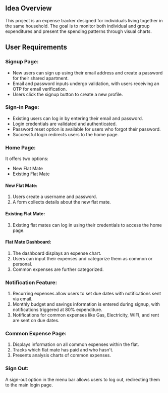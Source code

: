 ## Idea Overview
This project is an expense tracker designed for individuals living together in the same household. The goal is to monitor both individual and group expenditures and present the spending patterns through visual charts.

## User Requirements

### Signup Page:
- New users can sign up using their email address and create a password for their shared apartment.
- Email and password inputs undergo validation, with users receiving an OTP for email verification.
- Users click the signup button to create a new profile.

### Sign-in Page:
- Existing users can log in by entering their email and password.
- Login credentials are validated and authenticated.
- Password reset option is available for users who forgot their password.
- Successful login redirects users to the home page.

### Home Page:
It offers two options:
* New Flat Mate
* Existing Flat Mate

#### New Flat Mate:
1. Users create a username and password.
2. A form collects details about the new flat mate.

#### Existing Flat Mate:
3. Existing flat mates can log in using their credentials to access the home page.

#### Flat Mate Dashboard:
1. The dashboard displays an expense chart.
2. Users can input their expenses and categorize them as common or personal.
3. Common expenses are further categorized.

### Notification Feature:
1. Recurring expenses allow users to set due dates with notifications sent via email.
2. Monthly budget and savings information is entered during signup, with notifications triggered at 80% expenditure.
3. Notifications for common expenses like Gas, Electricity, WIFI, and rent are sent on due dates.

### Common Expense Page:
1. Displays information on all common expenses within the flat.
2. Tracks which flat mate has paid and who hasn't.
3. Presents analysis charts of common expenses.

### Sign Out:
A sign-out option in the menu bar allows users to log out, redirecting them to the main login page.